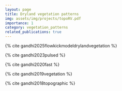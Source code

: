 ```yaml
---
layout: page
title: Dryland vegetation patterns
img: assets/img/projects/topoRV.pdf
importance: 1
category: vegetation_patterns
related_publications: true
---
```


{% cite gandhi2025flowkickmodeldrylandvegetation %}

{% cite gandhi2023pulsed %}

{% cite gandhi2020fast %}

{% cite gandhi2019vegetation %}

{% cite gandhi2018topographic %}
